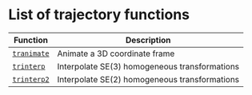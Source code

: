 ---
---
# List of trajectory functions

| Function | Description|
|---|---|
|[`tranimate`](TOC_tranimate.html) | Animate a 3D coordinate frame |
|[`trinterp`](TOC_trinterp.html) | Interpolate SE(3) homogeneous transformations |
|[`trinterp2`](TOC_trinterp2.html) | Interpolate SE(2) homogeneous transformations |
